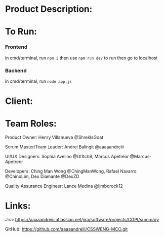 # Product Description:


# To Run:

### Frontend
in cmd/terminal, run ``npm i`` 
then use ``npm run dev`` to run
then go to localhost

### Backend
in cmd/terminal, run ``node app.js``

# Client: 



# Team Roles:

Product Owner: Henry Villanueva @ShrekIsGoat

Scrum Master/Team Leader: Andrei Balingit @aaaaandreiii

UI/UX Designers: Sophia Avelino @Gl1tch8, Marcus Apetreor @Marcus-Apetreor

Developers: Ching Man Wong @ChingManWong, Rafael Navarro @ChinoLim, Deo Diamante @DeoZD

Quality Assurance Engineer: Lance Medina @limborock12


# Links:

Jira: https://aaaaandreiii.atlassian.net/jira/software/projects/CGPI/summary

GitHub: https://github.com/aaaaandreiii/CSSWENG-MCO.git
